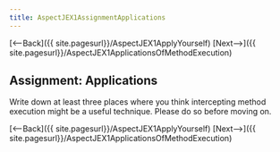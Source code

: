 ```yaml
---
title: AspectJEX1AssignmentApplications
---
```

[<--Back]({{ site.pagesurl}}/AspectJEX1ApplyYourself) [Next-->]({{ site.pagesurl}}/AspectJEX1ApplicationsOfMethodExecution)

## Assignment: Applications
Write down at least three places where you think intercepting method execution might be a useful technique. Please do so before moving on.

[<--Back]({{ site.pagesurl}}/AspectJEX1ApplyYourself) [Next-->]({{ site.pagesurl}}/AspectJEX1ApplicationsOfMethodExecution)
